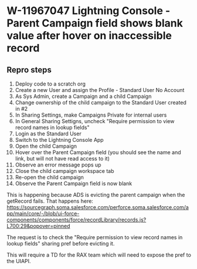 # W-11967047 Lightning Console - Parent Campaign field shows blank value after hover on inaccessible record

## Repro steps
1. Deploy code to a scratch org
2. Create a new User and assign the Profile - Standard User No Account
3. As Sys Admin, create a Campaign and a child Campaign
4. Change ownership of the child campaign to the Standard User created in #2
5. In Sharing Settings, make Campaigns Private for internal users
6. In General Sharing Settigns, uncheck "Require permission to view record names in lookup fields"
7. Login as the Standard User
8. Switch to the Lightning Console App
9. Open the child Campaign
10. Hover over the Parent Campaign field (you should see the name and link, but will not have read access to it)
11. Observe an error message pops up
12. Close the child campaign workspace tab
13. Re-open the child campaign
14. Observe the Parent Campaign field is now blank

This is happening because ADS is evicting the parent campaign when the getRecord fails.  That happens here:
https://sourcegraph.soma.salesforce.com/perforce.soma.salesforce.com/app/main/core/-/blob/ui-force-components/components/force/recordLibrary/records.js?L700:29&popover=pinned

The request is to check the "Require permission to view record names in lookup fields" sharing pref before evicting it.

This will require a TD for the RAX team which will need to expose the pref to the UIAPI.
